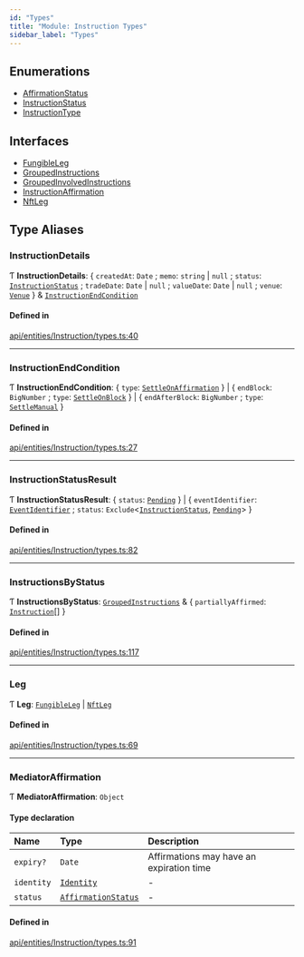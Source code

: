 ```yaml
---
id: "Types"
title: "Module: Instruction Types"
sidebar_label: "Types"
---
```


## Enumerations

- [AffirmationStatus](../../../../../enums/API/Entities/Instruction/Types/AffirmationStatus/AffirmationStatus.md)
- [InstructionStatus](../../../../../enums/API/Entities/Instruction/Types/InstructionStatus/InstructionStatus.md)
- [InstructionType](../../../../../enums/API/Entities/Instruction/Types/InstructionType/InstructionType.md)

## Interfaces

- [FungibleLeg](../../../../../interfaces/API/Entities/Instruction/Types/FungibleLeg/FungibleLeg.md)
- [GroupedInstructions](../../../../../interfaces/API/Entities/Instruction/Types/GroupedInstructions/GroupedInstructions.md)
- [GroupedInvolvedInstructions](../../../../../interfaces/API/Entities/Instruction/Types/GroupedInvolvedInstructions/GroupedInvolvedInstructions.md)
- [InstructionAffirmation](../../../../../interfaces/API/Entities/Instruction/Types/InstructionAffirmation/InstructionAffirmation.md)
- [NftLeg](../../../../../interfaces/API/Entities/Instruction/Types/NftLeg/NftLeg.md)

## Type Aliases

### InstructionDetails

Ƭ **InstructionDetails**: \{ `createdAt`: `Date` ; `memo`: `string` \| ``null`` ; `status`: [`InstructionStatus`](../../../../../enums/API/Entities/Instruction/Types/InstructionStatus/InstructionStatus.md) ; `tradeDate`: `Date` \| ``null`` ; `valueDate`: `Date` \| ``null`` ; `venue`: [`Venue`](../../../../../classes/API/Entities/Venue/Venue.md)  } & [`InstructionEndCondition`](Types.md#instructionendcondition)

#### Defined in

[api/entities/Instruction/types.ts:40](https://github.com/PolymeshAssociation/polymesh-sdk/blob/fedc4714f/src/api/entities/Instruction/types.ts#L40)

___

### InstructionEndCondition

Ƭ **InstructionEndCondition**: \{ `type`: [`SettleOnAffirmation`](../../../../../enums/API/Entities/Instruction/Types/InstructionType/InstructionType.md#settleonaffirmation)  } \| \{ `endBlock`: `BigNumber` ; `type`: [`SettleOnBlock`](../../../../../enums/API/Entities/Instruction/Types/InstructionType/InstructionType.md#settleonblock)  } \| \{ `endAfterBlock`: `BigNumber` ; `type`: [`SettleManual`](../../../../../enums/API/Entities/Instruction/Types/InstructionType/InstructionType.md#settlemanual)  }

#### Defined in

[api/entities/Instruction/types.ts:27](https://github.com/PolymeshAssociation/polymesh-sdk/blob/fedc4714f/src/api/entities/Instruction/types.ts#L27)

___

### InstructionStatusResult

Ƭ **InstructionStatusResult**: \{ `status`: [`Pending`](../../../../../enums/API/Entities/Instruction/Types/InstructionStatus/InstructionStatus.md#pending)  } \| \{ `eventIdentifier`: [`EventIdentifier`](../../../../../interfaces/API/Client/Types/EventIdentifier/EventIdentifier.md) ; `status`: `Exclude`\<[`InstructionStatus`](../../../../../enums/API/Entities/Instruction/Types/InstructionStatus/InstructionStatus.md), [`Pending`](../../../../../enums/API/Entities/Instruction/Types/InstructionStatus/InstructionStatus.md#pending)\>  }

#### Defined in

[api/entities/Instruction/types.ts:82](https://github.com/PolymeshAssociation/polymesh-sdk/blob/fedc4714f/src/api/entities/Instruction/types.ts#L82)

___

### InstructionsByStatus

Ƭ **InstructionsByStatus**: [`GroupedInstructions`](../../../../../interfaces/API/Entities/Instruction/Types/GroupedInstructions/GroupedInstructions.md) & \{ `partiallyAffirmed`: [`Instruction`](../../../../../classes/API/Entities/Instruction/Instruction.md)[]  }

#### Defined in

[api/entities/Instruction/types.ts:117](https://github.com/PolymeshAssociation/polymesh-sdk/blob/fedc4714f/src/api/entities/Instruction/types.ts#L117)

___

### Leg

Ƭ **Leg**: [`FungibleLeg`](../../../../../interfaces/API/Entities/Instruction/Types/FungibleLeg/FungibleLeg.md) \| [`NftLeg`](../../../../../interfaces/API/Entities/Instruction/Types/NftLeg/NftLeg.md)

#### Defined in

[api/entities/Instruction/types.ts:69](https://github.com/PolymeshAssociation/polymesh-sdk/blob/fedc4714f/src/api/entities/Instruction/types.ts#L69)

___

### MediatorAffirmation

Ƭ **MediatorAffirmation**: `Object`

#### Type declaration

| Name | Type | Description |
| :------ | :------ | :------ |
| `expiry?` | `Date` | Affirmations may have an expiration time |
| `identity` | [`Identity`](../../../../../classes/API/Entities/Identity/Identity.md) | - |
| `status` | [`AffirmationStatus`](../../../../../enums/API/Entities/Instruction/Types/AffirmationStatus/AffirmationStatus.md) | - |

#### Defined in

[api/entities/Instruction/types.ts:91](https://github.com/PolymeshAssociation/polymesh-sdk/blob/fedc4714f/src/api/entities/Instruction/types.ts#L91)
